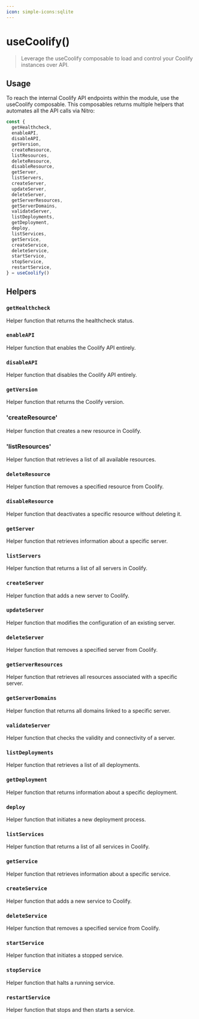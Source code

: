 ```yaml
---
icon: simple-icons:sqlite
---
```


# useCoolify()

> Leverage the useCoolify composable to load and control your Coolify instances over API.

<!-- :read-more{to=""} -->

## Usage

To reach the internal Coolify API endpoints within the module, use the useCoolify composable. 
This composables returns multiple helpers that automates all the API calls via Nitro:

```js
const { 
  getHealthcheck,
  enableAPI,
  disableAPI,
  getVersion,
  createResource,
  listResources,
  deleteResource,
  disableResource,
  getServer,
  listServers,
  createServer,
  updateServer,
  deleteServer,
  getServerResources,
  getServerDomains,
  validateServer,
  listDeployments,
  getDeployment,
  deploy,
  listServices,
  getService,
  createService,
  deleteService,
  startService,
  stopService,
  restartService,
} = useCoolify()

```

## Helpers

### `getHealthcheck`

Helper function that returns the healthcheck status.

### `enableAPI`

Helper function that enables the Coolify API entirely.

### `disableAPI`

Helper function that disables the Coolify API entirely.

### `getVersion`

Helper function that returns the Coolify version.

### 'createResource'

Helper function that creates a new resource in Coolify.

### 'listResources'

Helper function that retrieves a list of all available resources.

### `deleteResource`

Helper function that removes a specified resource from Coolify.

### `disableResource`

Helper function that deactivates a specific resource without deleting it.

### `getServer`

Helper function that retrieves information about a specific server.

### `listServers`

Helper function that returns a list of all servers in Coolify.

### `createServer`

Helper function that adds a new server to Coolify.

### `updateServer`

Helper function that modifies the configuration of an existing server.

### `deleteServer`

Helper function that removes a specified server from Coolify.

### `getServerResources`

Helper function that retrieves all resources associated with a specific server.

### `getServerDomains`

Helper function that returns all domains linked to a specific server.

### `validateServer`

Helper function that checks the validity and connectivity of a server.

### `listDeployments`

Helper function that retrieves a list of all deployments.

### `getDeployment`

Helper function that returns information about a specific deployment.

### `deploy`

Helper function that initiates a new deployment process.

### `listServices`

Helper function that returns a list of all services in Coolify.

### `getService`

Helper function that retrieves information about a specific service.

### `createService`

Helper function that adds a new service to Coolify.

### `deleteService`

Helper function that removes a specified service from Coolify.

### `startService`

Helper function that initiates a stopped service.

### `stopService`

Helper function that halts a running service.

### `restartService`

Helper function that stops and then starts a service.